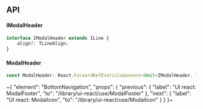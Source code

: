 

## API

#### IModalHeader

```ts
interface IModalHeader extends ILine {
    align?: TLineAlign;
}
```

#### ModalHeader

```ts
const ModalHeader: React.ForwardRefExoticComponent<Omit<IModalHeader, "ref"> & React.RefAttributes<unknown>>;
```


~{
  "element": "BottomNavigation",
  "props": {
    "previous": {
      "label": "UI react: ModalFooter",
      "to": "/library/ui-react/use/ModalFooter"
    },
    "next": {
      "label": "UI react: ModalIcon",
      "to": "/library/ui-react/use/ModalIcon"
    }
  }
}~
